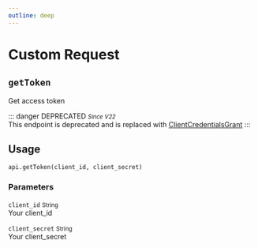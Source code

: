 ```yaml
---
outline: deep
---
```


# Custom Request <Badge type="info" text="GET"/> <Badge type="danger" text="DEPRECATED" />

## `getToken`

Get access token

::: danger DEPRECATED
<small>_Since V22_</small><br>
This endpoint is deprecated and is replaced with [ClientCredentialsGrant](../../authentication/client-credentials-grant/)
:::

## Usage

`api.getToken(client_id, client_secret)`

### Parameters

`client_id` <small>String</small><br>
Your client_id

`client_secret` <small>String</small><br>
Your client_secret